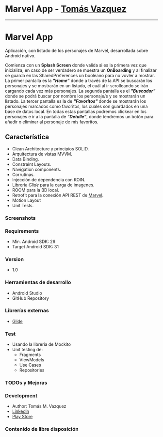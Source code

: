 # **Marvel App - [Tomás Vazquez](https://www.linkwdin.com/in/tomas-vazquez)**
***

# Marvel App
Aplicación, con listado de los personajes de Marvel, desarrollada sobre Android nativo.

Comienza con un **Splash Screen** donde valida si es la primera vez que inicializa, en caso de ser verdadero se muestra un **OnBoarding** y al finalizar se guarda en las SharedPreferences un booleano para no vovler a mostrar.
La primer pantalla es la ***"Home"*** donde a través de la API se buscarán los personajes y se mostrarán en un listado, el cuál al ir scrolleando se irán cargando cada vez más personajes.
La segunda pantalla es el ***"Buscador"*** donde se podrá buscar por nombre los personaje/s y se mostrarán un listado.
La tercer pantalla es la de ***"Favoritos"*** donde se mostrarán los personajes marcados como favoritos, los cuales son guardados en una base de datos local.
En todas estas pantallas podremos clickear en los personajes e ir a la pantalla de ***"Detalle"***, donde tendremos un botón para añadir o eliminar al personaje de mis favoritos.


## Característica

* Clean Architecture y principios SOLID.
* Arquitectura de vistas MVVM.
* Data Binding.
* Constraint Layouts.
* Navigation components.
* Corrutinas.
* Injección de dependencia con KOIN.
* Librería *Glide* para la carga de imagenes.
* ROOM para la BD local.
* Retrofit para la conexión API REST de [Marvel](https://developer.marvel.com/docs).
* Motion Layout
* Unit Tests.

### Screenshots

### Requirements
* Min. Android SDK: 26
* Target Android SDK: 31

### Version
* 1.0

### Herramientas de desarrollo
* Android Studio
* GitHub Repository

### Librerías externas
* [Glide](https://github.com/bumptech/glide)

### Test
* Usando la libreria de Mockito
* Unit testing de:
  - Fragments
  - ViewModels
  - Use Cases
  - Repositories

### TODOs y Mejoras

### Development
* Author: Tomás M. Vazquez
* [Linkedin](https://www.linkedin.com/in/tomas-vazquez)
* [Play Store](https://play.google.com/store/apps/developer?id=Tomás+M.+Vazquez)

### Contenido de libre disposición
